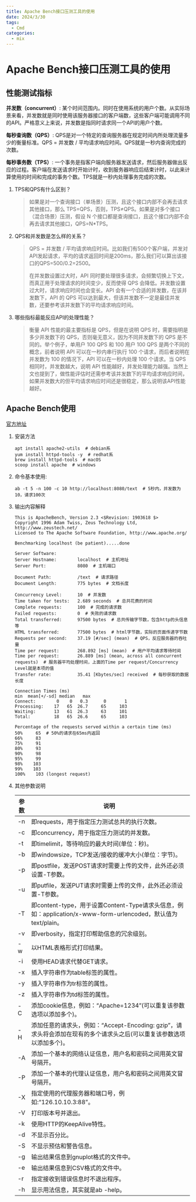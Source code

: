 ```yaml
---
title: Apache Bench接口压测工具的使用
date: 2024/3/30
tags:
  - Cmd
categories:
  - mix
---
```


# Apache Bench接口压测工具的使用

## 性能测试指标

**并发数（concurrent）**: 某个时间范围内。同时在使用系统的用户个数。从实际场景来看，并发数就是同时使用该服务器接口的客户端数，这些客户端可能调用不同的API。严格意义上来说，并发数是指同时请求同一个API的用户个数。

**每秒查询数（QPS）**: QPS是对一个特定的查询服务器在规定时间内所处理流量多少的衡量标准。QPS = 并发数 /
平均请求响应时间。QPS就是一秒内查询完成的次数。

**每秒事务数（TPS）**: 一个事务是指客户端向服务器发送请求，然后服务器做出反应的过程。客户端在发送请求时开始计时，收到服务器响应后结束计时，以此来计算使用的时间和完成的事务个数。TPS就是一秒内处理事务完成的次数。

1. TPS和QPS有什么区别？
   
   > 如果是对一个查询接口（单场景）压测，且这个接口内部不会再去请求其他接口，那么 TPS=QPS，否则，TPS≠QPS。如果是对多个接口（混合场景）压测，假设
   > N 个接口都是查询接口，且这个接口内部不会再去请求其他接口，QPS=N*TPS。

2. QPS和并发数是怎么样的关系？
   
   > QPS = 并发数 / 平均请求响应时间。比如我们有500个客户端，并发对API发起请求，平均的请求返回时间是200ms，那么我们可以算出该接口的QPS=500/0.2=2500。
   > 
   > 在并发数设置过大时，API 同时要处理很多请求，会频繁切换上下文，而真正用于处理请求的时间变少，反而使得 QPS
   > 会降低。并发数设置过大时，请求响应时间也会变长。API 会有一个合适的并发数，在该并发数下，API 的 QPS
   > 可以达到最大，但该并发数不一定是最佳并发数，还要参考该并发数下的平均请求响应时间。

3. 哪些指标最能反应API的处理性能？
   
   > 衡量 API 性能的最主要指标是 QPS，但是在说明 QPS 时，需要指明是多少并发数下的 QPS，否则毫无意义，因为不同并发数下的 QPS
   > 是不同的。举个例子，单用户 100 QPS 和 100 用户 100 QPS 是两个不同的概念，前者说明 API 可以在一秒内串行执行 100
   > 个请求，而后者说明在并发数为 100 的情况下，API 可以在一秒内处理 100 个请求。当 QPS 相同时，并发数越大，说明 API
   > 性能越好，并发处理能力越强。当然上文也提到了，做性能评估时还需参考该并发数下的平均请求响应时间，如果并发数大的但平均请求响应时间还是很稳定，那么说明该API性能越好。

## Apache Bench使用

[官方地址](https://httpd.apache.org/)

1. 安装方法
   
   ```shell
   apt install apache2-utils  # debian系
   yum install httpd-tools -y  # redhat系
   brew install httpd-tools  # macOS
   scoop install apache  # windows
   ```

2. 命令基本使用:
   
   ```shell
   ab -t 5 -n 100 -c 10 http://localhost:8080/text  # 5秒内，并发数为10，请求100次
   ```

3. 输出内容解释
   
   ```text
   This is ApacheBench, Version 2.3 <$Revision: 1903618 $>
   Copyright 1996 Adam Twiss, Zeus Technology Ltd, http://www.zeustech.net/
   Licensed to The Apache Software Foundation, http://www.apache.org/
   
   Benchmarking localhost (be patient).....done
   
   Server Software:
   Server Hostname:        localhost  # 主机地址
   Server Port:            8080  # 主机端口
   
   Document Path:          /text  # 请求路径
   Document Length:        775 bytes  # 文档长度
   
   Concurrency Level:      10  # 并发数
   Time taken for tests:   2.689 seconds  # 总共花费的时间
   Complete requests:      100  # 完成的请求数
   Failed requests:        0  # 失败的请求数
   Total transferred:      97500 bytes  # 总共传输字节数，包含http的头信息等
   HTML transferred:       77500 bytes  # html字节数，实际的页面传递字节数
   Requests per second:    37.19 [#/sec] (mean)  # QPS，反应服务器的吞吐量
   Time per request:       268.892 [ms] (mean)  # 用户平均请求等待时间
   Time per request:       26.889 [ms] (mean, across all concurrent requests)  # 服务器平均处理时间，上面的Time per request/Concurrency Level就是本项的值
   Transfer rate:          35.41 [Kbytes/sec] received  # 每秒获取的数据长度
   
   Connection Times (ms)
   min  mean[+/-sd] median   max
   Connect:        0    0   0.3      0       1
   Processing:    17   65  26.7     65     103
   Waiting:       13   61  26.3     63     101
   Total:         18   65  26.6     65     103
   
   Percentage of the requests served within a certain time (ms)
   50%     65  # 50%的请求在65ms内返回 
   66%     83
   75%     91
   80%     93
   90%     98
   95%     99
   98%    103
   99%    103
   100%    103 (longest request)
   ```

4. 其他参数说明
   
   | 参数  | 说明                                                                                       |
   | --- | ---------------------------------------------------------------------------------------- |
   | -n  | 即requests，用于指定压力测试总共的执行次数。                                                               |
   | -c  | 即concurrency，用于指定压力测试的并发数。                                                               |
   | -t  | 即timelimit，等待响应的最大时间(单位：秒)。                                                              |
   | -b  | 即windowsize，TCP发送/接收的缓冲大小(单位：字节)。                                                        |
   | -p  | 即postfile，发送POST请求时需要上传的文件，此外还必须设置-T参数。                                                  |
   | -u  | 即putfile，发送PUT请求时需要上传的文件，此外还必须设置-T参数。                                                    |
   | -T  | 即content-type，用于设置Content-Type请求头信息，例如：application/x-www-form-urlencoded，默认值为text/plain。 |
   | -v  | 即verbosity，指定打印帮助信息的冗余级别。                                                                |
   | -w  | 以HTML表格形式打印结果。                                                                           |
   | -i  | 使用HEAD请求代替GET请求。                                                                         |
   | -x  | 插入字符串作为table标签的属性。                                                                       |
   | -y  | 插入字符串作为tr标签的属性。                                                                          |
   | -z  | 插入字符串作为td标签的属性。                                                                          |
   | -C  | 添加cookie信息，例如：“Apache=1234”(可以重复该参数选项以添加多个)。                                             |
   | -H  | 添加任意的请求头，例如：“Accept-Encoding: gzip”，请求头将会添加在现有的多个请求头之后(可以重复该参数选项以添加多个)。                  |
   | -A  | 添加一个基本的网络认证信息，用户名和密码之间用英文冒号隔开。                                                           |
   | -P  | 添加一个基本的代理认证信息，用户名和密码之间用英文冒号隔开。                                                           |
   | -X  | 指定使用的代理服务器和端口号，例如:“126.10.10.3:88”。                                                      |
   | -V  | 打印版本号并退出。                                                                                |
   | -k  | 使用HTTP的KeepAlive特性。                                                                      |
   | -d  | 不显示百分比。                                                                                  |
   | -S  | 不显示预估和警告信息。                                                                              |
   | -g  | 输出结果信息到gnuplot格式的文件中。                                                                    |
   | -e  | 输出结果信息到CSV格式的文件中。                                                                        |
   | -r  | 指定接收到错误信息时不退出程序。                                                                         |
   | -h  | 显示用法信息，其实就是ab -help。                                                                     |
